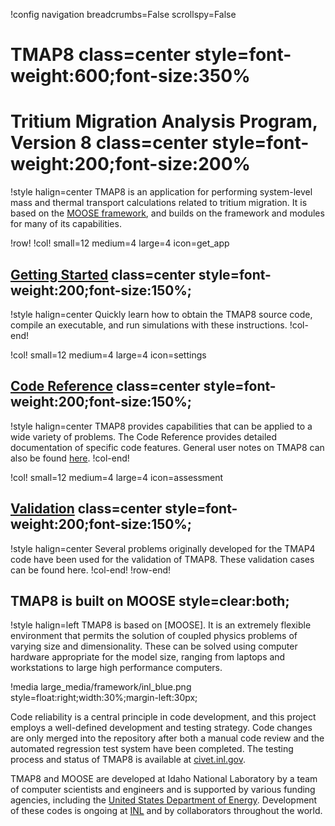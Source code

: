 !config navigation breadcrumbs=False scrollspy=False

# TMAP8 class=center style=font-weight:600;font-size:350%

# Tritium Migration Analysis Program, Version 8 class=center style=font-weight:200;font-size:200%

!style halign=center
TMAP8 is an application for performing system-level mass and thermal transport
calculations related to tritium migration. It is based on the
[MOOSE framework](https://mooseframework.inl.gov), and builds on the framework
and modules for many of its capabilities.

!row!
!col! small=12 medium=4 large=4 icon=get_app
## [Getting Started](getting_started/installation.md) class=center style=font-weight:200;font-size:150%;

!style halign=center
Quickly learn how to obtain the TMAP8 source code, compile an executable, and
run simulations with these instructions.
!col-end!

!col! small=12 medium=4 large=4 icon=settings

## [Code Reference](syntax/index.md) class=center style=font-weight:200;font-size:150%;

!style halign=center
TMAP8 provides capabilities that can be applied to a wide variety of problems.
The Code Reference provides detailed documentation of specific code features.
General user notes on TMAP8 can also be found [here](getting_started/user_notes.md).
!col-end!

!col! small=12 medium=4 large=4 icon=assessment
## [Validation](verification/val-list.md) class=center style=font-weight:200;font-size:150%;

!style halign=center
Several problems originally developed for the TMAP4 code have been used for the
validation of TMAP8. These validation cases can be found here.
!col-end!
!row-end!

## TMAP8 is built on MOOSE style=clear:both;

!style halign=left
TMAP8 is based on [MOOSE]. It is an extremely flexible environment that permits
the solution of coupled physics problems of varying size and dimensionality. These
can be solved using computer hardware appropriate for the model size, ranging from
laptops and workstations to large high performance computers.

!media large_media/framework/inl_blue.png style=float:right;width:30%;margin-left:30px;

Code reliability is a central principle in code development, and this project
employs a well-defined development and testing strategy.  Code changes are only
merged into the repository after both a manual code review and the automated
regression test system have been completed.  The testing process and status of
TMAP8 is available at [civet.inl.gov](https://civet.inl.gov/repo/530/).

TMAP8 and MOOSE are developed at Idaho National Laboratory by a team of
computer scientists and engineers and is supported by various funding agencies,
including the [United States Department of Energy](http://energy.gov).  Development
of these codes is ongoing at [INL](https://www.inl.gov) and by collaborators
throughout the world.
